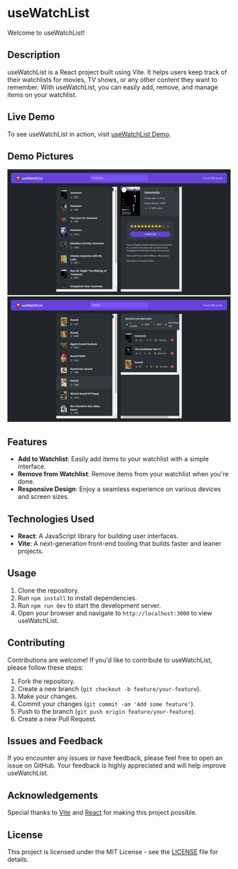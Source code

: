 # useWatchList

Welcome to useWatchList!

## Description

useWatchList is a React project built using Vite. It helps users keep track of their watchlists for movies, TV shows, or any other content they want to remember. With useWatchList, you can easily add, remove, and manage items on your watchlist.

## Live Demo

To see useWatchList in action, visit [useWatchList Demo](https://usewatchlists.netlify.app/).


## Demo Pictures

![Quick Pizza App Screenshot 1](m1.png)
![Quick Pizza App Screenshot 2](m2.png)


## Features

- **Add to Watchlist**: Easily add items to your watchlist with a simple interface.
- **Remove from Watchlist**: Remove items from your watchlist when you're done.
- **Responsive Design**: Enjoy a seamless experience on various devices and screen sizes.

## Technologies Used

- **React**: A JavaScript library for building user interfaces.
- **Vite**: A next-generation front-end tooling that builds faster and leaner projects.

## Usage

1. Clone the repository.
2. Run `npm install` to install dependencies.
3. Run `npm run dev` to start the development server.
4. Open your browser and navigate to `http://localhost:3000` to view useWatchList.

## Contributing

Contributions are welcome! If you'd like to contribute to useWatchList, please follow these steps:

1. Fork the repository.
2. Create a new branch (`git checkout -b feature/your-feature`).
3. Make your changes.
4. Commit your changes (`git commit -am 'Add some feature'`).
5. Push to the branch (`git push origin feature/your-feature`).
6. Create a new Pull Request.

## Issues and Feedback

If you encounter any issues or have feedback, please feel free to open an issue on GitHub. Your feedback is highly appreciated and will help improve useWatchList.

## Acknowledgements

Special thanks to [Vite](https://vitejs.dev/) and [React](https://reactjs.org/) for making this project possible.

## License

This project is licensed under the MIT License - see the [LICENSE](LICENSE) file for details.
